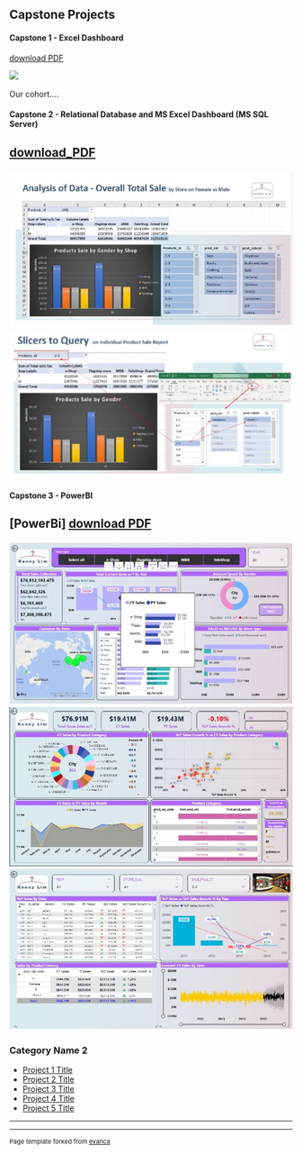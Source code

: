 ## Capstone Projects
#### Capstone 1 - Excel Dashboard

[download PDF](pdf/cp1_excel_1_pdf.pdf)</p>
<img src="/images/cp1_excel_1_png.PNG?raw=true"/>
<p>Our cohort....</p>

#### Capstone 2 - Relational Database and MS Excel Dashboard (MS SQL Server)

[download_PDF](/pdf/retail_case_study_r3.pdf)</p>
<img src="images/cp2_sql_p1.jpg?raw=true"/>
<img src="images/cp2_sql_p2.jpg?raw=true"/>
---

#### Capstone 3 - PowerBI
[PowerBi]
[download PDF](pdf/retailcasestudy_powerbi.pdf)</p>
<img src="images/cp3_powerbi_p1.JPG?raw=true"/>
<img src="images/cp3_powerbi_p2.jpg?raw=true"/>
<img src="images/cp3_powerbi_p3.jpg?raw=true"/>
---

### Category Name 2

- [Project 1 Title](http://example.com/)
- [Project 2 Title](http://example.com/)
- [Project 3 Title](http://example.com/)
- [Project 4 Title](http://example.com/)
- [Project 5 Title](http://example.com/)

---




---
<p style="font-size:11px">Page template forked from <a href="https://github.com/evanca/quick-portfolio">evanca</a></p>
<!-- Remove above link if you don't want to attibute -->
